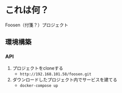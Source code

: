 # これは何？
Foosen（付箋？）プロジェクト

## 環境構築
### API
1. プロジェクトをcloneする
    * `http://192.168.101.58/foosen.git`
1. ダウンロードしたプロジェクト内でサービスを建てる
    * `docker-compose up`
